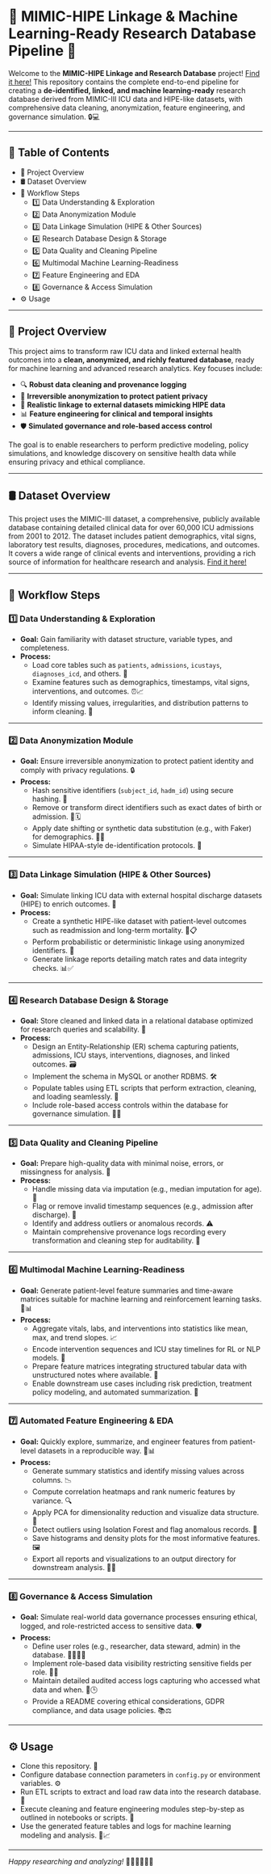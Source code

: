 # 🏥 MIMIC-HIPE Linkage & Machine Learning-Ready Research Database Pipeline 🚀

Welcome to the **MIMIC-HIPE Linkage and Research Database** project! [Find it here!](https://github.com/AyushiKashyapp/MIMIC-HIPE-Linkage/blob/main/MMIS/eda.ipynb)
This repository contains the complete end-to-end pipeline for creating a **de-identified, linked, and machine learning-ready** research database derived from MIMIC-III ICU data and HIPE-like datasets, with comprehensive data cleaning, anonymization, feature engineering, and governance simulation. 🔒💻

---

## 📑 Table of Contents

- 🚦 Project Overview
- 🛢 Dataset Overview
- 🔄 Workflow Steps  
  - 1️⃣ Data Understanding & Exploration
  - 2️⃣ Data Anonymization Module 
  - 3️⃣ Data Linkage Simulation (HIPE & Other Sources)
  - 4️⃣ Research Database Design & Storage
  - 5️⃣ Data Quality and Cleaning Pipeline 
  - 6️⃣ Multimodal Machine Learning-Readiness
  - 7️⃣ Feature Engineering and EDA 
  - 8️⃣ Governance & Access Simulation
- ⚙️ Usage
---

## 🚦 Project Overview

This project aims to transform raw ICU data and linked external health outcomes into a **clean, anonymized, and richly featured database**, ready for machine learning and advanced research analytics. Key focuses include:

- 🔍 **Robust data cleaning and provenance logging**  
- 🔐 **Irreversible anonymization to protect patient privacy**  
- 🔗 **Realistic linkage to external datasets mimicking HIPE data**  
- 📊 **Feature engineering for clinical and temporal insights**  
- 🛡️ **Simulated governance and role-based access control**  

The goal is to enable researchers to perform predictive modeling, policy simulations, and knowledge discovery on sensitive health data while ensuring privacy and ethical compliance.

---

## 🛢 Dataset Overview

This project uses the MIMIC-III dataset, a comprehensive, publicly available database containing detailed clinical data for over 60,000 ICU admissions from 2001 to 2012. The dataset includes patient demographics, vital signs, laboratory test results, diagnoses, procedures, medications, and outcomes. It covers a wide range of clinical events and interventions, providing a rich source of information for healthcare research and analysis. [Find it here!](https://www.kaggle.com/datasets/asjad99/mimiciii/data)

---

## 🔄 Workflow Steps

### 1️⃣ Data Understanding & Exploration

- **Goal:** Gain familiarity with dataset structure, variable types, and completeness.  
- **Process:**  
  - Load core tables such as `patients`, `admissions`, `icustays`, `diagnoses_icd`, and others. 📂  
  - Examine features such as demographics, timestamps, vital signs, interventions, and outcomes. ⏰📈  
  - Identify missing values, irregularities, and distribution patterns to inform cleaning. 🧹

---

### 2️⃣ Data Anonymization Module

- **Goal:** Ensure irreversible anonymization to protect patient identity and comply with privacy regulations. 🔒  
- **Process:**  
  - Hash sensitive identifiers (`subject_id`, `hadm_id`) using secure hashing. 🔑  
  - Remove or transform direct identifiers such as exact dates of birth or admission. 🚫🗓️  
  - Apply date shifting or synthetic data substitution (e.g., with Faker) for demographics. 🧙‍♂️  
  - Simulate HIPAA-style de-identification protocols. 🏥

---

### 3️⃣ Data Linkage Simulation (HIPE & Other Sources)

- **Goal:** Simulate linking ICU data with external hospital discharge datasets (HIPE) to enrich outcomes. 🔗  
- **Process:**  
  - Create a synthetic HIPE-like dataset with patient-level outcomes such as readmission and long-term mortality. 🏥📋  
  - Perform probabilistic or deterministic linkage using anonymized identifiers. 🧩  
  - Generate linkage reports detailing match rates and data integrity checks. 📊✅

---

### 4️⃣ Research Database Design & Storage

- **Goal:** Store cleaned and linked data in a relational database optimized for research queries and scalability. 💾  
- **Process:**  
  - Design an Entity-Relationship (ER) schema capturing patients, admissions, ICU stays, interventions, diagnoses, and linked outcomes. 🗃️  
  - Implement the schema in MySQL or another RDBMS. 🛠️  
  - Populate tables using ETL scripts that perform extraction, cleaning, and loading seamlessly. 🔄  
  - Include role-based access controls within the database for governance simulation. 👥🔐

---

### 5️⃣ Data Quality and Cleaning Pipeline

- **Goal:** Prepare high-quality data with minimal noise, errors, or missingness for analysis. 🧼  
- **Process:**  
  - Handle missing data via imputation (e.g., median imputation for age). 💉  
  - Flag or remove invalid timestamp sequences (e.g., admission after discharge). 🚩  
  - Identify and address outliers or anomalous records. ⚠️  
  - Maintain comprehensive provenance logs recording every transformation and cleaning step for auditability. 📝

---

### 6️⃣ Multimodal Machine Learning-Readiness

- **Goal:** Generate patient-level feature summaries and time-aware matrices suitable for machine learning and reinforcement learning tasks. 🤖📊  
- **Process:**  
  - Aggregate vitals, labs, and interventions into statistics like mean, max, and trend slopes. 📈  
  - Encode intervention sequences and ICU stay timelines for RL or NLP models. 🧠  
  - Prepare feature matrices integrating structured tabular data with unstructured notes where available. 📑  
  - Enable downstream use cases including risk prediction, treatment policy modeling, and automated summarization. 🎯

---

### 7️⃣ Automated Feature Engineering & EDA

- **Goal:** Quickly explore, summarize, and engineer features from patient-level datasets in a reproducible way. 🧪📊  
- **Process:**  
  - Generate summary statistics and identify missing values across columns. 📉  
  - Compute correlation heatmaps and rank numeric features by variance. 🔍  
  - Apply PCA for dimensionality reduction and visualize data structure. 🧬  
  - Detect outliers using Isolation Forest and flag anomalous records. 🚨  
  - Save histograms and density plots for the most informative features. 🖼️  
  - Export all reports and visualizations to an output directory for downstream analysis. 📁✅

---

### 8️⃣ Governance & Access Simulation

- **Goal:** Simulate real-world data governance processes ensuring ethical, logged, and role-restricted access to sensitive data. 🛡️  
- **Process:**  
  - Define user roles (e.g., researcher, data steward, admin) in the database. 👩‍💻👨‍💼  
  - Implement role-based data visibility restricting sensitive fields per role. 🚫👀  
  - Maintain detailed audited access logs capturing who accessed what data and when. 📜🕒  
  - Provide a README covering ethical considerations, GDPR compliance, and data usage policies. 📚⚖️

---

## ⚙️ Usage

- Clone this repository. 🐑  
- Configure database connection parameters in `config.py` or environment variables. ⚙️  
- Run ETL scripts to extract and load raw data into the research database. 🚀  
- Execute cleaning and feature engineering modules step-by-step as outlined in notebooks or scripts. 🧹  
- Use the generated feature tables and logs for machine learning modeling and analysis. 🤖📈

---

*Happy researching and analyzing!* 🎉🚀👩‍⚕️👨‍⚕️
